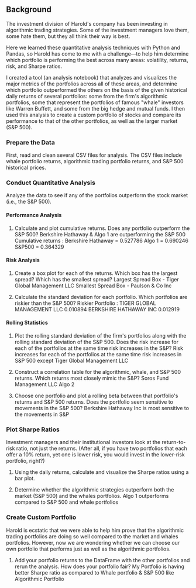 ## Background

The investment division of Harold's company has been investing in algorithmic trading strategies. Some of the investment managers love them, some hate them, but they all think their way is best.

Here we learned these quantitative analysis techniques with Python and Pandas, so Harold has come to me with a challenge—to help him determine which portfolio is performing the best across many areas: volatility, returns, risk, and Sharpe ratios.

I created a tool (an analysis notebook) that analyzes and visualizes the major metrics of the portfolios across all of these areas, and determine which portfolio outperformed the others on the basis of the given historical daily returns of several portfolios: some from the firm's algorithmic portfolios, some that represent the portfolios of famous "whale" investors like Warren Buffett, and some from the big hedge and mutual funds. I then used this analysis to create a custom portfolio of stocks and compare its performance to that of the other portfolios, as well as the larger market (S&P 500).

### Prepare the Data

First, read and clean several CSV files for analysis. The CSV files include whale portfolio returns, algorithmic trading portfolio returns, and S&P 500 historical prices.

### Conduct Quantitative Analysis

Analyze the data to see if any of the portfolios outperform the stock market (i.e., the S&P 500).

#### Performance Analysis

1. Calculate and plot cumulative returns. Does any portfolio outperform the S&P 500?
Berkshire Hathaway & Algo 1 are outperforming the S&P 500
Cumulative returns :
Berkshire Hathaway = 0.527786
Algo 1 = 0.690246
S&P500 = 0.364329


#### Risk Analysis

1. Create a box plot for each of the returns. Which box has the largest spread? Which has the smallest spread?
Largest Spread Box - Tiger Global Management LLC
Smallest Spread Box - Paulson & Co Inc

2. Calculate the standard deviation for each portfolio. Which portfolios are riskier than the S&P 500?
Riskier Portfolio :
TIGER GLOBAL MANAGEMENT LLC    0.010894
BERKSHIRE HATHAWAY INC         0.012919

#### Rolling Statistics

1. Plot the rolling standard deviation of the firm's portfolios along with the rolling standard deviation of the S&P 500. Does the risk increase for each of the portfolios at the same time risk increases in the S&P?
Risk increases for each of the portfolios at the same time risk increases in S&P 500 except Tiger Global Management LLC

2. Construct a correlation table for the algorithmic, whale, and S&P 500 returns. Which returns most closely mimic the S&P?
Soros Fund Management LLC
Algo 2

3. Choose one portfolio and plot a rolling beta between that portfolio's returns and S&P 500 returns. Does the portfolio seem sensitive to movements in the S&P 500?
Berkshire Hathaway Inc is most sensitive to the movements in S&P

### Plot Sharpe Ratios

Investment managers and their institutional investors look at the return-to-risk ratio, not just the returns. (After all, if you have two portfolios that each offer a 10% return, yet one is lower risk, you would invest in the lower-risk portfolio, right?)

1. Using the daily returns, calculate and visualize the Sharpe ratios using a bar plot.

2. Determine whether the algorithmic strategies outperform both the market (S&P 500) and the whales portfolios.
Algo 1 outperforms compared to S&P 500 and whale portfolios

### Create Custom Portfolio

Harold is ecstatic that we were able to help him prove that the algorithmic trading portfolios are doing so well compared to the market and whales portfolios. However, now we are wondering whether we can choose our own portfolio that performs just as well as the algorithmic portfolios. 

1. Add your portfolio returns to the DataFrame with the other portfolios and rerun the analysis. How does your portfolio fair?
My Portfolio is having better Sharpe ratio as compared to Whale portfolio & S&P 500 like Algorithmic Portfolio



